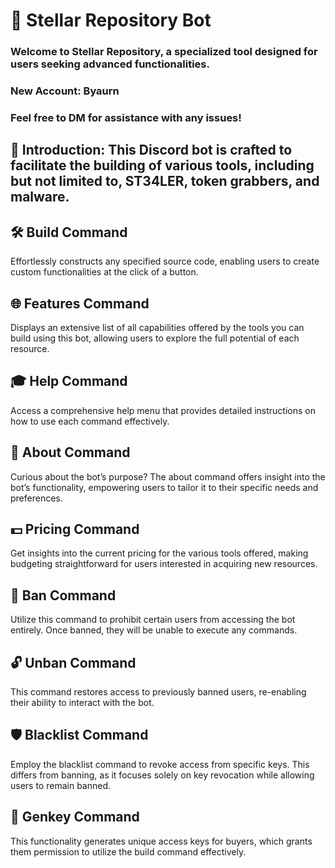# 🌟 Stellar Repository Bot
### Welcome to Stellar Repository, a specialized tool designed for users seeking advanced functionalities.
### New Account: Byaurn
### Feel free to DM for assistance with any issues!

## 🤖 Introduction: This Discord bot is crafted to facilitate the building of various tools, including but not limited to, ST34LER, token grabbers, and malware.

## 🛠️ Build Command
Effortlessly constructs any specified source code, enabling users to create custom functionalities at the click of a button.

## 🌐 Features Command
Displays an extensive list of all capabilities offered by the tools you can build using this bot, allowing users to explore the full potential of each resource.

## 🎓 Help Command
Access a comprehensive help menu that provides detailed instructions on how to use each command effectively.

## 📝 About Command
Curious about the bot’s purpose? The about command offers insight into the bot’s functionality, empowering users to tailor it to their specific needs and preferences.

## 💵 Pricing Command
Get insights into the current pricing for the various tools offered, making budgeting straightforward for users interested in acquiring new resources.

## 🚫 Ban Command
Utilize this command to prohibit certain users from accessing the bot entirely. Once banned, they will be unable to execute any commands.

## 🔓 Unban Command
This command restores access to previously banned users, re-enabling their ability to interact with the bot.

## 🛡️ Blacklist Command
Employ the blacklist command to revoke access from specific keys. This differs from banning, as it focuses solely on key revocation while allowing users to remain banned.

## 🔑 Genkey Command
This functionality generates unique access keys for buyers, which grants them permission to utilize the build command effectively.
